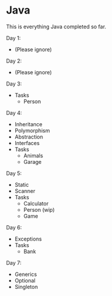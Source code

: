 # Java

This is everything Java completed so far.

Day 1:
* (Please ignore)

Day 2:
* (Please ignore)

Day 3:
* Tasks
  * Person

Day 4:
* Inheritance
* Polymorphism
* Abstraction
* Interfaces
* Tasks
    * Animals
    * Garage

Day 5:
* Static
* Scanner
* Tasks
  * Calculator
  * Person (wip)
  * Game

Day 6:
* Exceptions
* Tasks
  * Bank

Day 7:
* Generics
* Optional
* Singleton
